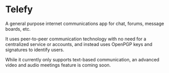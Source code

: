 # Telefy

A general purpose internet communications app for chat, forums, message boards, etc.

It uses peer-to-peer communication technology with no need for a centralized service or accounts, and instead uses OpenPGP keys and signatures to identify users.

While it currently only supports text-based communication, an advanced video and audio meetings feature is coming soon.